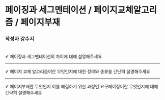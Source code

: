 # 페이징과 세그멘테이션 / 페이지교체알고리즘 / 페이지부재

### **작성자 강수지** <br><br>

✔ 페이징과 세그멘테이션의 차이에 대해 설명해주세요


---

✔ 페이지 교체 알고리즘이란 무엇인지에 대한 정의와 종류를 간단히 설명해주세요

---

✔  페이지부재란 무엇인지 이를 해결하기 위한 과정인 요구페이징이란 무엇인지에 대해 간략히 설명해주세요
